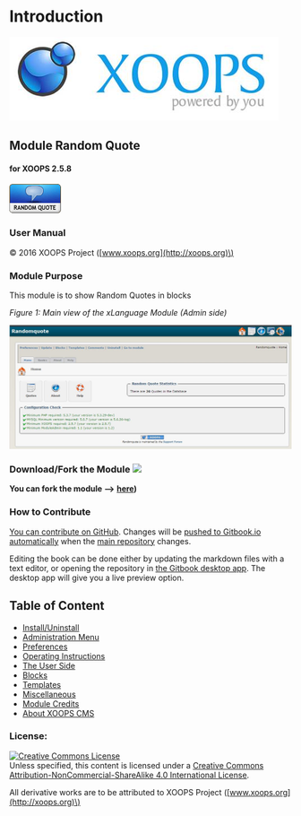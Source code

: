 # Introduction

![logoXoops.jpg](.gitbook/assets/logoxoops.jpg)

## Module Random Quote

#### for XOOPS 2.5.8

![logoModule.png](.gitbook/assets/logomodule.png)

### User Manual

© 2016 XOOPS Project \([www.xoops.org](http://xoops.org)\)

### Module Purpose

This module is to show Random Quotes in blocks

 _Figure 1: Main view of the xLanguage Module \(Admin side\)_

![image001.png](.gitbook/assets/image001.jpg)

### Download/Fork the Module ![](http://xoops.org/images/forkit.png)

**You can fork the module --&gt;** [**here**](https://github.com/XoopsModules25x/randmomquote)**\)**

### How to Contribute

[You can contribute on GitHub](https://github.com/XoopsDocs/randmomquote-tutorial). Changes will be [pushed to Gitbook.io automatically](https://www.gitbook.com/book/xoops/randmomquote-tutorial/activity) when the [main repository](https://github.com/XoopsDocs/randmomquote-tutorial) changes.

Editing the book can be done either by updating the markdown files with a text editor, or opening the repository in [the Gitbook desktop app](https://github.com/GitbookIO/editor/blob/master/README.md). The desktop app will give you a live preview option.

## Table of Content

* [Install/Uninstall](install-uninstall.md)
* [Administration Menu](administration-menu.md)
* [Preferences](preferences.md)
* [Operating Instructions](operating-instructions.md)
* [The User Side](the-user-side.md)
* [Blocks](blocks.md)
* [Templates](templates.md)
* [Miscellaneous](other.md) 
* [Module Credits](module-credits.md)
* [About XOOPS CMS](about-xoops-cms.md)

### License:

[![Creative Commons License](https://i.creativecommons.org/l/by-nc-sa/4.0/88x31.png)](http://creativecommons.org/licenses/by-nc-sa/4.0/)  
Unless specified, this content is licensed under a [Creative Commons Attribution-NonCommercial-ShareAlike 4.0 International License](http://creativecommons.org/licenses/by-nc-sa/4.0/).

All derivative works are to be attributed to XOOPS Project \([www.xoops.org](http://xoops.org)\)

